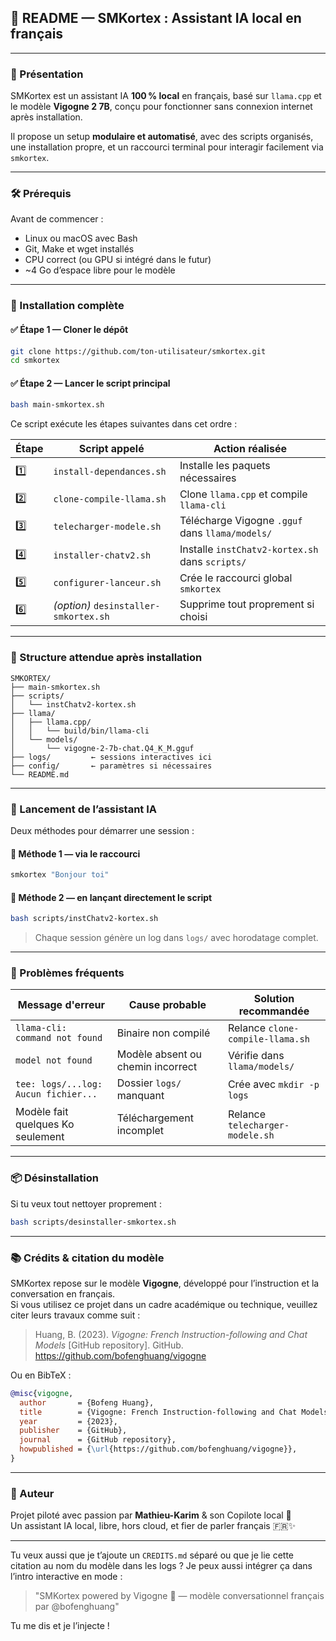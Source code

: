 ## 📘 README — SMKortex : Assistant IA local en français

---

### 🤖 Présentation

SMKortex est un assistant IA **100 % local** en français, basé sur `llama.cpp` et le modèle **Vigogne 2 7B**, conçu pour fonctionner sans connexion internet après installation.

Il propose un setup **modulaire et automatisé**, avec des scripts organisés, une installation propre, et un raccourci terminal pour interagir facilement via `smkortex`.

---

### 🛠️ Prérequis

Avant de commencer :

- Linux ou macOS avec Bash
- Git, Make et wget installés
- CPU correct (ou GPU si intégré dans le futur)
- ~4 Go d’espace libre pour le modèle

---

### 🚀 Installation complète

#### ✅ Étape 1 — Cloner le dépôt

```bash
git clone https://github.com/ton-utilisateur/smkortex.git
cd smkortex
```

#### ✅ Étape 2 — Lancer le script principal

```bash
bash main-smkortex.sh
```

Ce script exécute les étapes suivantes dans cet ordre :

| Étape | Script appelé                  | Action réalisée                                      |
|-------|--------------------------------|------------------------------------------------------|
| 1️⃣   | `install-dependances.sh`       | Installe les paquets nécessaires                     |
| 2️⃣   | `clone-compile-llama.sh`       | Clone `llama.cpp` et compile `llama-cli`            |
| 3️⃣   | `telecharger-modele.sh`        | Télécharge Vigogne `.gguf` dans `llama/models/`     |
| 4️⃣   | `installer-chatv2.sh`          | Installe `instChatv2-kortex.sh` dans `scripts/`     |
| 5️⃣   | `configurer-lanceur.sh`        | Crée le raccourci global `smkortex`                 |
| 6️⃣   | *(option)* `desinstaller-smkortex.sh` | Supprime tout proprement si choisi         |

---

### 🧱 Structure attendue après installation

```
SMKORTEX/
├── main-smkortex.sh
├── scripts/
│   └── instChatv2-kortex.sh
├── llama/
│   ├── llama.cpp/
│   │   └── build/bin/llama-cli
│   └── models/
│       └── vigogne-2-7b-chat.Q4_K_M.gguf
├── logs/         ← sessions interactives ici
├── config/       ← paramètres si nécessaires
└── README.md
```

---

### 💬 Lancement de l’assistant IA

Deux méthodes pour démarrer une session :

#### 🔹 Méthode 1 — via le raccourci

```bash
smkortex "Bonjour toi"
```

#### 🔹 Méthode 2 — en lançant directement le script

```bash
bash scripts/instChatv2-kortex.sh
```

> Chaque session génère un log dans `logs/` avec horodatage complet.

---

### 🧠 Problèmes fréquents

| Message d'erreur                          | Cause probable                         | Solution recommandée              |
|------------------------------------------|----------------------------------------|-----------------------------------|
| `llama-cli: command not found`           | Binaire non compilé                    | Relance `clone-compile-llama.sh`  |
| `model not found`                        | Modèle absent ou chemin incorrect      | Vérifie dans `llama/models/`      |
| `tee: logs/...log: Aucun fichier...`     | Dossier `logs/` manquant               | Crée avec `mkdir -p logs`         |
| Modèle fait quelques Ko seulement        | Téléchargement incomplet               | Relance `telecharger-modele.sh`   |

---

### 📦 Désinstallation

Si tu veux tout nettoyer proprement :

```bash
bash scripts/desinstaller-smkortex.sh
```

---

### 📚 Crédits & citation du modèle

SMKortex repose sur le modèle **Vigogne**, développé pour l’instruction et la conversation en français.  
Si vous utilisez ce projet dans un cadre académique ou technique, veuillez citer leurs travaux comme suit :

> Huang, B. (2023). *Vigogne: French Instruction-following and Chat Models* [GitHub repository]. GitHub. https://github.com/bofenghuang/vigogne

Ou en BibTeX :

```bibtex
@misc{vigogne,
  author       = {Bofeng Huang},
  title        = {Vigogne: French Instruction-following and Chat Models},
  year         = {2023},
  publisher    = {GitHub},
  journal      = {GitHub repository},
  howpublished = {\url{https://github.com/bofenghuang/vigogne}},
}
```

---

### 💚 Auteur

Projet piloté avec passion par **Mathieu-Karim** & son Copilote local 🦙  
Un assistant IA local, libre, hors cloud, et fier de parler français 🇫🇷✨

---

Tu veux aussi que je t’ajoute un `CREDITS.md` séparé ou que je lie cette citation au nom du modèle dans les logs ? Je peux aussi intégrer ça dans l’intro interactive en mode :  
> "SMKortex powered by Vigogne 🧠 — modèle conversationnel français par @bofenghuang"

Tu me dis et je l’injecte !
